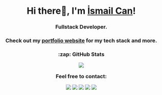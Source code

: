 
<h1 align="center">Hi there👋, I'm <a href="https://ismailcankaratas.github.io/">İsmail Can</a>!</h1> 
<h3 align="center">Fullstack Developer.</h3>

<h3 align="center">Check out my <a href="https://schmelto.github.io/Portfolio">portfolio website</a> for my tech stack and more.</h3>

<h3 align="center">:zap: GitHub Stats</p>

<p align="center">
<img src="https://github-readme-stats-eight-theta.vercel.app/api?username=ismailcankaratas&show_icons=true&theme=tokyonight&include_all_commits=true&count_private=true" />
<!--
<img src="https://github-readme-stats-eight-theta.vercel.app/api/top-langs/?username=ismailcankaratas&layout=compact&langs_count=8&theme=tokyonight"/>
-->
 
</p>

<p align="center">Feel free to contact:</p>

<p align="center">
 <a href="https://www.linkedin.com/in/ismailcankaratas"><img src="https://img.shields.io/badge/linkedin-%230077B5.svg?&style=for-the-badge&logo=linkedin&logoColor=white"></a> 
<a href="https://stackoverflow.com/users/17546497/%c4%b0smail-can-karata%c5%9f"><img src="https://img.shields.io/badge/stack%20overflow-FE7A16?logo=stack-overflow&logoColor=white&style=for-the-badge"></a> 
    <a href="https://www.instagram.com/ismailcankaratas_"><img src="https://img.shields.io/badge/Instagram-E4405F?style=for-the-badge&logo=instagram&logoColor=white"></a> 
  <a href="https://twitter.com/ismailcankarats"><img src="https://img.shields.io/badge/Twitter-1DA1F2?style=for-the-badge&logo=twitter&logoColor=white"></a>
  <a href="mailto:ismailcankaratasss@gmail.com"><img src="https://img.shields.io/badge/mail-EA4335?style=for-the-badge&logo=gmail&logoColor=white"></a>
</p>
